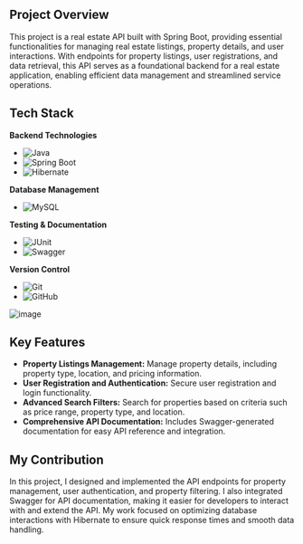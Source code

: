 ## Project Overview
This project is a real estate API built with Spring Boot, providing essential functionalities for managing real estate listings, property details, and user interactions. With endpoints for property listings, user registrations, and data retrieval, this API serves as a foundational backend for a real estate application, enabling efficient data management and streamlined service operations.

## Tech Stack
**Backend Technologies**
- ![Java](https://img.shields.io/badge/Java-17-007396?style=for-the-badge&logo=java)
- ![Spring Boot](https://img.shields.io/badge/Spring%20Boot-2.6.4-brightgreen?style=for-the-badge&logo=springboot)
- ![Hibernate](https://img.shields.io/badge/Hibernate-ORM-59666C?style=for-the-badge&logo=hibernate)

**Database Management**
- ![MySQL](https://img.shields.io/badge/MySQL-8.0.27-4479A1?style=for-the-badge&logo=mysql)

**Testing & Documentation**
- ![JUnit](https://img.shields.io/badge/JUnit-5.8.2-25A162?style=for-the-badge&logo=junit5)
- ![Swagger](https://img.shields.io/badge/Swagger-UI-85EA2D?style=for-the-badge&logo=swagger)

**Version Control**
- ![Git](https://img.shields.io/badge/Git-2.32.0-F05032?style=for-the-badge&logo=git)
- ![GitHub](https://img.shields.io/badge/GitHub-Repository-181717?style=for-the-badge&logo=github)

![image](https://github.com/user-attachments/assets/d709cdee-a29f-469e-9272-7ea7657e3445)

## Key Features
- **Property Listings Management:** Manage property details, including property type, location, and pricing information.
- **User Registration and Authentication:** Secure user registration and login functionality.
- **Advanced Search Filters:** Search for properties based on criteria such as price range, property type, and location.
- **Comprehensive API Documentation:** Includes Swagger-generated documentation for easy API reference and integration.

## My Contribution
In this project, I designed and implemented the API endpoints for property management, user authentication, and property filtering. I also integrated Swagger for API documentation, making it easier for developers to interact with and extend the API. My work focused on optimizing database interactions with Hibernate to ensure quick response times and smooth data handling.
